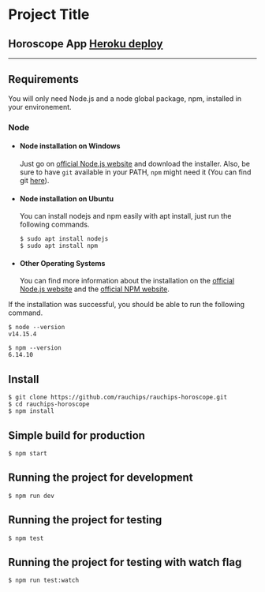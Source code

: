 # Project Title

## Horoscope App <a href="https://rauchips-horoscope.herokuapp.com/">Heroku deploy</a>

---

## Requirements

You will only need Node.js and a node global package, npm, installed in your environement.

### Node

- #### Node installation on Windows

  Just go on [official Node.js website](https://nodejs.org/) and download the installer.
  Also, be sure to have `git` available in your PATH, `npm` might need it (You can find git [here](https://git-scm.com/)).

- #### Node installation on Ubuntu

  You can install nodejs and npm easily with apt install, just run the following commands.

      $ sudo apt install nodejs
      $ sudo apt install npm

- #### Other Operating Systems
  You can find more information about the installation on the [official Node.js website](https://nodejs.org/) and the [official NPM website](https://npmjs.org/).

If the installation was successful, you should be able to run the following command.

    $ node --version
    v14.15.4

    $ npm --version
    6.14.10

## Install

    $ git clone https://github.com/rauchips/rauchips-horoscope.git
    $ cd rauchips-horoscope
    $ npm install

## Simple build for production

    $ npm start
    
## Running the project for development

    $ npm run dev

## Running the project for testing

    $ npm test

## Running the project for testing with watch flag

    $ npm run test:watch
